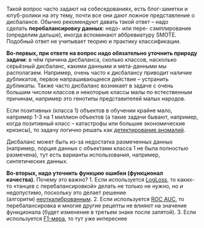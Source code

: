 
Такой вопрос часто задают на собеседованиях, есть блог-заметки и ютуб-ролики на эту тему, почти все они дают ложное представление о дисбалансе. Обычно рекомендуют давать такой ответ – надо сделать **перебалансировку данных**: недо- или пере- сэмплирование (определим дальше), иногда вспоминают аббревиатуру SMOTE. Подобный ответ не учитывает теорию и практику классификации.

**Во-первых, при ответе на вопрос надо обязательно уточнить природу задачи**: в чём причина дисбаланса, сколько классов, насколько серьёзный дисбаланс, какими данными и мета-данными мы располагаем. Например, очень часто к дисбалансу приводит наличие дубликатов, первое напрашивающееся действие – устранить дубликаты. Также часто дисбаланс возникает в задаче с очень большим числом классов и некоторые классы малы по естественным причинам, например это генотипы представителей малых народов.

Если позитивных (класса 1) объектов в обучении крайне мало, например 1-3 на 1 миллион объектов (а такие задачи бывают, например, когда позитивный класс – катастрофы или большие экономические кризисы), то задачу логично решать как [детектирование аномалий](https://dyakonov.org/2017/04/19/%d0%bf%d0%be%d0%b8%d1%81%d0%ba-%d0%b0%d0%bd%d0%be%d0%bc%d0%b0%d0%bb%d0%b8%d0%b9-anomaly-detection/). 

Дисбаланс может быть из-за недостатка размеченных данных (например, порция данных с объектами класса 1 не была полностью размечена), тут есть варианты использования, например, синтетических данных.


**Во-вторых, надо уточнить функцию ошибки (функционал качества).** Почему это важно? 
	1.  Если используется [LogLoss](https://dyakonov.org/2018/03/12/%d0%bb%d0%be%d0%b3%d0%b8%d1%81%d1%82%d0%b8%d1%87%d0%b5%d1%81%d0%ba%d0%b0%d1%8f-%d1%84%d1%83%d0%bd%d0%ba%d1%86%d0%b8%d1%8f-%d0%be%d1%88%d0%b8%d0%b1%d0%ba%d0%b8/), то каких-то «танцев с перебалансировкой» делать не только не нужно, но и недопустимо, поскольку это делает решение (алгоритм) [неоткалиброванным](https://dyakonov.org/2020/03/27/%d0%bf%d1%80%d0%be%d0%b1%d0%bb%d0%b5%d0%bc%d0%b0-%d0%ba%d0%b0%d0%bb%d0%b8%d0%b1%d1%80%d0%be%d0%b2%d0%ba%d0%b8-%d1%83%d0%b2%d0%b5%d1%80%d0%b5%d0%bd%d0%bd%d0%be%d1%81%d1%82%d0%b8/).
	2. Если используется [ROC AUC](https://dyakonov.org/2017/07/28/auc-roc-%d0%bf%d0%bb%d0%be%d1%89%d0%b0%d0%b4%d1%8c-%d0%bf%d0%be%d0%b4-%d0%ba%d1%80%d0%b8%d0%b2%d0%be%d0%b9-%d0%be%d1%88%d0%b8%d0%b1%d0%be%d0%ba/), то перебалансировка и многие другие рецепты не влияют на значение функционала (будет изменение в третьем знаке после запятой).
	3. Если используется [F1-мера](https://dyakonov.org/2019/05/31/%d1%84%d1%83%d0%bd%d0%ba%d1%86%d0%b8%d0%be%d0%bd%d0%b0%d0%bb%d1%8b-%d0%ba%d0%b0%d1%87%d0%b5%d1%81%d1%82%d0%b2%d0%b0-%d0%b2-%d0%b7%d0%b0%d0%b4%d0%b0%d1%87%d0%b5-%d0%b1%d0%b8%d0%bd%d0%b0%d1%80%d0%bd/), то тут уже интереснее


